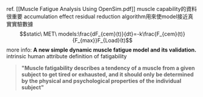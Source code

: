 ref. [[Muscle Fatigue Analysis Using OpenSim.pdf]]
muscle capability的資料很重要
accumulation effect
residual reduction algorithm用來使model接近真實實驗數據
$$static\ MET\ models:\frac{dF_{cem}(t)}{dt}=-k\frac{F_{cem}(t)}{F_{max}}F_{Load}(t)$$
more info: **A new simple dynamic muscle fatigue model and its validation.**
intrinsic human attribute
definition of fatigability
>**"Muscle fatigability describes a tendency of a muscle from a given subject to get tired or exhausted, and it should only be determined by the physical and psychological properties of the individual subject"**